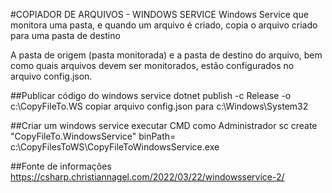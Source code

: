 #COPIADOR DE ARQUIVOS - WINDOWS SERVICE
Windows Service que monitora uma pasta, e quando um arquivo é criado, copia o arquivo criado para uma pasta de destino

A pasta de origem (pasta monitorada) e a pasta de destino do arquivo, bem como quais arquivos devem ser monitorados, estão configurados no arquivo config.json.


##Publicar código do windows service
dotnet publish -c Release -o c:\CopyFileTo.WS
copiar arquivo config.json para c:\Windows\System32

##Criar um windows service
executar CMD como Administrador
sc create "CopyFileTo.WindowsService" binPath= c:\CopyFilesToWS\CopyFileToWindowsService.exe


##Fonte de informações
https://csharp.christiannagel.com/2022/03/22/windowsservice-2/
